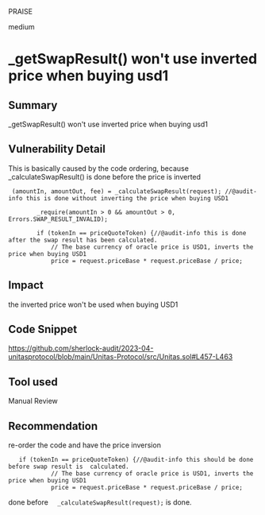 PRAISE

medium

# _getSwapResult() won't use inverted price when buying usd1

## Summary
_getSwapResult() won't use inverted price when buying usd1

## Vulnerability Detail
This is basically caused by the code ordering,  because _calculateSwapResult() is done before the price is inverted

```solidity
 (amountIn, amountOut, fee) = _calculateSwapResult(request); //@audit-info this is done without inverting the price when buying USD1

        _require(amountIn > 0 && amountOut > 0, Errors.SWAP_RESULT_INVALID);

        if (tokenIn == priceQuoteToken) {//@audit-info this is done after the swap result has been calculated.
            // The base currency of oracle price is USD1, inverts the price when buying USD1
            price = request.priceBase * request.priceBase / price;
```


## Impact
the inverted price won't be used when buying USD1

## Code Snippet
https://github.com/sherlock-audit/2023-04-unitasprotocol/blob/main/Unitas-Protocol/src/Unitas.sol#L457-L463
## Tool used

Manual Review

## Recommendation
re-order the code and have the price inversion 
```solidity
   if (tokenIn == priceQuoteToken) {//@audit-info this should be done before swap result is  calculated.
            // The base currency of oracle price is USD1, inverts the price when buying USD1
            price = request.priceBase * request.priceBase / price;
```
done before `  _calculateSwapResult(request);` is done. 